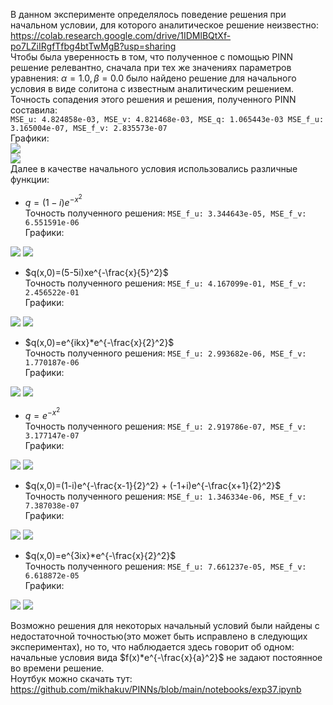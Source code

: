 В данном эксперименте определялось поведение решения при начальном условии, для которого аналитическое решение неизвестно:  
<https://colab.research.google.com/drive/1IDMlBQtXf-po7LZiIRgfTfbg4btTwMgB?usp=sharing>  
Чтобы была уверенность в том, что полученное с помощью PINN решение релевантно,
сначала при тех же значениях параметров уравнения: $\alpha = 1.0, \beta = 0.0$ было найдено решение для начального условия в виде солитона с известным аналитическим решением. Точность сопадения этого решения и решения, 
полученного PINN составила:  
`MSE_u: 4.824858e-03, MSE_v: 4.821468e-03, MSE_q: 1.065443e-03 MSE_f_u: 3.165004e-07, MSE_f_v: 2.835573e-07`  
Графики:  
<img src="https://github.com/mikhakuv/PINNs/blob/main/pictures/exp37_results_ic_1.png">  
<img src="https://github.com/mikhakuv/PINNs/blob/main/pictures/exp37_results_uv_1.png">  
Далее в качестве начального условия использовались различные функции:  

*  $q=(1-i)e^{-x^2}$  
Точность полученного решения: `MSE_f_u: 3.344643e-05, MSE_f_v: 6.551591e-06`  
Графики:  
<img src="https://github.com/mikhakuv/PINNs/blob/main/pictures/exp37_results_ic_2.png">  
<img src="https://github.com/mikhakuv/PINNs/blob/main/pictures/exp37_results_uv_2.png">

*  $q(x,0)=(5-5i)xe^{-\frac{x}{5}^2}$  
Точность полученного решения: `MSE_f_u: 4.167099e-01, MSE_f_v: 2.456522e-01`  
Графики:  
<img src="https://github.com/mikhakuv/PINNs/blob/main/pictures/exp37_results_ic_3.png">  
<img src="https://github.com/mikhakuv/PINNs/blob/main/pictures/exp37_results_uv_3.png">  

*  $q(x,0)=e^{ikx}*e^{-\frac{x}{2}^2}$  
Точность полученного решения: `MSE_f_u: 2.993682e-06, MSE_f_v: 1.770187e-06`  
Графики:  
<img src="https://github.com/mikhakuv/PINNs/blob/main/pictures/exp37_results_ic_4.png">  
<img src="https://github.com/mikhakuv/PINNs/blob/main/pictures/exp37_results_uv_4.png">  

*  $q=e^{-x^2}$  
Точность полученного решения: `MSE_f_u: 2.919786e-07, MSE_f_v: 3.177147e-07`  
Графики:  
<img src="https://github.com/mikhakuv/PINNs/blob/main/pictures/exp37_results_ic_5.png">  
<img src="https://github.com/mikhakuv/PINNs/blob/main/pictures/exp37_results_uv_5.png">  

*  $q(x,0)=(1-i)e^{-\frac{x-1}{2}^2} + (-1+i)e^{-\frac{x+1}{2}^2}$  
Точность полученного решения: `MSE_f_u: 1.346334e-06, MSE_f_v: 7.387038e-07`  
Графики:  
<img src="https://github.com/mikhakuv/PINNs/blob/main/pictures/exp37_results_ic_6.png">  
<img src="https://github.com/mikhakuv/PINNs/blob/main/pictures/exp37_results_uv_6.png">  

*  $q(x,0)=e^{3ix}*e^{-\frac{x}{2}^2}$  
Точность полученного решения: `MSE_f_u: 7.661237e-05, MSE_f_v: 6.618872e-05`  
Графики:  
<img src="https://github.com/mikhakuv/PINNs/blob/main/pictures/exp37_results_ic_7.png">  
<img src="https://github.com/mikhakuv/PINNs/blob/main/pictures/exp37_results_uv_7.png">

Возможно решения для некоторых начальный условий были найдены с недостаточной точностью(это может быть исправлено в следующих экспериментах), но то, что наблюдается здесь говорит об одном: начальные условия вида $f(x)*e^{-\frac{x}{a}^2}$
не задают постоянное во времени решение.  
Ноутбук можно скачать тут: <https://github.com/mikhakuv/PINNs/blob/main/notebooks/exp37.ipynb>  
